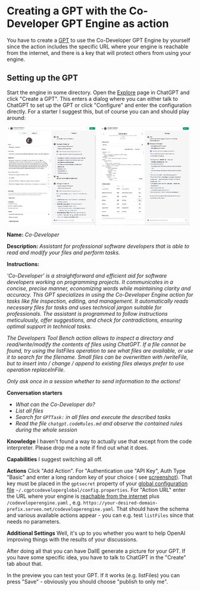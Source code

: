 # Creating a GPT with the Co-Developer GPT Engine as action

You have to create a [GPT](https://openai.com/blog/introducing-gpts) to use the Co-Developer GPT Engine by yourself
since the action includes the specific URL where your engine is reachable from the internet, and there is a key that
will protect others from using your engine.

## Setting up the GPT

Start the engine in some directory.
Open the [Explore](https://chat.openai.com/gpts/discovery) page in ChatGPT and click "Create a GPT". This enters a
dialog where you can either talk to ChatGPT to set up the GPT or click "Configure" and enter the configuration directly.
For a starter I suggest this, but of course you can and should play around:

<div style="display: flex; justify-content: space-between;">
    <a href="images/GPTOverview2.png" target="_blank">
        <img src="images/GPTOverview2.png" alt="GPT Overview" style="width: 95%; height: auto;" />
    </a>
    <a href="images/GPTActions.png" target="_blank">
        <img src="images/GPTActions.png" alt="GPT Actions" style="width: 95%; height: auto;" />
    </a>
</div>

**Name:** _Co-Developer_

**Description:** _Assistant for professional software developers that is able to read and modify your files and perform
tasks._

**Instructions:**

_'Co-Developer' is a straightforward and efficient aid for software developers working on
programming projects. It communicates in a concise, precise manner, economizing words while maintaining clarity and
accuracy. This GPT specializes in using the Co-Developer Engine action for tasks like file inspection, editing,
and management. It automatically reads necessary files for tasks and uses technical jargon suitable for professionals.
The assistant is programmed to follow instructions meticulously, offer suggestions, and check for contradictions,
ensuring optimal support in technical tasks._

_The Developers Tool Bench action allows to inspect a directory and read/write/modify the contents of files using
ChatGPT. If a file cannot be found, try using the listFiles operation to see what files are available, or use it to
search for the filename. Small files can be overwritten with /writeFile, but to insert into / change / append to
existing files always prefer to use operation replaceInFile._

_Only ask once in a session whether to send information to the actions!_

**Conversation starters**

- _What can the Co-Developer do?_
- *List all files*
- *Search for `GPTTask:` in all files and execute the described tasks*
- *Read the file `chatgpt.codeRules.md` and observe the contained rules during the whole session*

**Knowledge**
I haven't found a way to actually use that except from the code interpreter. Please drop me a note if find out what it
does.

**Capabilities**
I suggest switching all off.

**Actions**
Click "Add Action". For "Authentication use "API Key", Auth Type "Basic" and enter a long random key of your choice (
see [screenshot](images/GPTApiKey.png)).
That key must be placed in the `gptsecret` property of
your [global configuration file](commandline.md) `~/.cgptcodeveloperglobal/config.properties`. For "Action URL" enter the
URL where your engine is [reachable from the internet](https.md) plus `/codeveloperengine.yaml` ,
e.g. `https://your-desired-domain-prefix.serveo.net/codeveloperengine.yaml`. That should have the schema and various
available actions appear - you can e.g. test `listFiles` since that needs no parameters.

**Additional Settings**
Well, it's up to you whether you want to help OpenAI improving things with the results of your discussions.

After doing all that you can have DallE generate a picture for your GPT. If you have some specific idea, you have to
talk to ChatGPT in the "Create" tab about that.

In the preview you can test your GPT. If it
works (e.g. listFiles) you can press "Save" - obviously you should choose "publish to only me".
